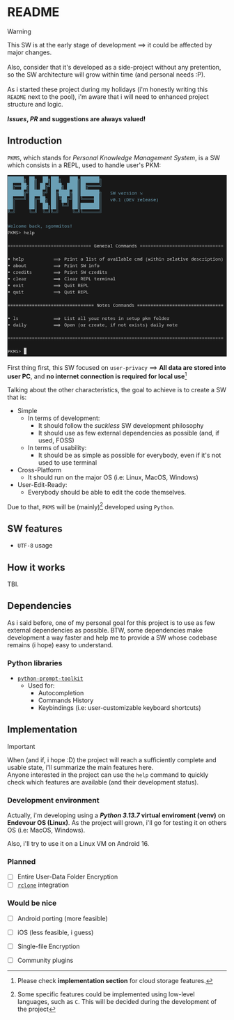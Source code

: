 # README

> [!WARNING] 
> This SW is at the early stage of development ⟹ it could be affected by major changes. <br/><br/>
> Also, consider that it's developed as a side-project without any pretention, so the SW architecture will grow within time (and personal needs :P). <br/><br/>
> As i started these project during my holidays (i'm honestly writing this `README` next to the pool), i'm aware that i will need to enhanced project structure and logic. <br/><br/>
> ***Issues*, *PR* and suggestions are always valued!**

## Introduction

`PKMS`, which stands for *Personal Knowledge Management System*, is a SW which consists in a REPL, used to handle user's PKM:

![](docs/imgs/poc.png)

First thing first, this SW focused on `user-privacy` ⟹ **All data are stored into user PC**, and **no internet connection is required for local use**[^1] 

Talking about the other characteristics, the goal to achieve is to create a SW that is:

- Simple 
    - In terms of development: 
        - It should follow the *suckless* SW development philosophy
        - It should use as few external dependencies as possible (and, if used, FOSS)
    - In terms of usability: 
        - It should be as simple as possible for everybody, even if it's not used to use terminal
- Cross-Platform
    - It should run on the major OS (i.e: Linux, MacOS, Windows)
- User-Edit-Ready:
    - Everybody should be able to edit the code themselves. 

Due to that, `PKMS` will be (mainly)[^2] developed using `Python`.

## SW features

- `UTF-8` usage 

## How it works

TBI.

## Dependencies

As i said before, one of my personal goal for this project is to use as few external dependencies as possible.
BTW, some dependencies make development a way faster and help me to provide a SW whose codebase remains (i hope) easy to understand.

### Python libraries

- [`python-prompt-toolkit`](https://github.com/prompt-toolkit/python-prompt-toolkit)
    - Used for:
        - Autocompletion
        - Commands History
        - Keybindings (i.e: user-customizable keyboard shortcuts)

## Implementation

> [!IMPORTANT]
> When (and if, i hope :D) the project will reach a sufficiently complete and usable state, i'll summarize the main features here. <br/>
> Anyone interested in the project can use the `help` command to quickly check which features are available (and their development status).

### Development environment

Actually, i'm developing using a ***Python 3.13.7* virtual enviroment (venv)** on **Endevour OS (Linux)**.
As the project will grown, i'll go for testing it on others OS (i.e: MacOS, Windows).

Also, i'll try to use it on a Linux VM on Android 16.

### Planned

- [ ] Entire User-Data Folder Encryption
- [ ] [`rclone`](https://rclone.org/) integration

### Would be nice

- [ ] Android porting (more feasible)
- [ ] iOS (less feasible, i guess)
- [ ] Single-file Encryption
- [ ] Community plugins
 

[^1]: Please check **implementation section** for cloud storage features.
[^2]: Some specific features could be implemented using low-level languages, such as `C`. This will be decided during the development of the project